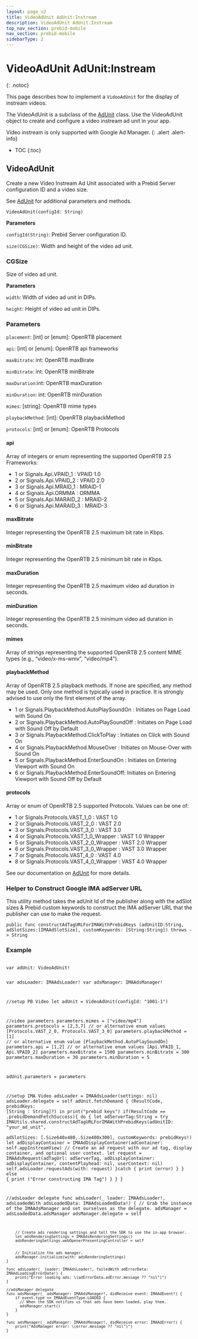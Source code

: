 ```yaml
---
layout: page_v2
title: VideoAdUnit AdUnit:Instream
description: VideoAdUnit AdUnit:Instream
top_nav_section: prebid-mobile
nav_section: prebid-mobile
sidebarType: 2
---
```


# VideoAdUnit AdUnit:Instream
{: .notoc}

This page describes how to implement a `VideoAdUnit` for the display of instream videos.

The VideoAdUnit is a subclass of the [AdUnit]({{site.baseurl}}/prebid-mobile/pbm-api/ios/pbm-adunit-ios.html) class. Use the VideoAdUnit object to create and configure a video instream ad unit in your app.

Video instream is only supported with Google Ad Manager.
{: .alert .alert-info}

- TOC
 {:toc}

## VideoAdUnit

 Create a new Video Instream Ad Unit associated with a Prebid Server configuration ID and a video size.  

 See [AdUnit]({{site.baseurl}}/prebid-mobile/pbm-api/ios/pbm-adunit-ios.html) for additional parameters and methods.

 `VideoAdUnit(configId: String)`

 **Parameters**

 `configId(String)`: Prebid Server configuration ID.

 `size(CGSize)`: Width and height of the video ad unit.

### CGSize

 Size of video ad unit.

 **Parameters**

 `width`: Width of video ad unit in DIPs.

 `height`: Height of video ad unit in DIPs.

### Parameters

  `placement`: [int] or [enum]: OpenRTB placement

  `api`: [int] or [enum]: OpenRTB api frameworks

  `maxBitrate`: int: OpenRTB maxBirate

  `minBitrate`: int: OpenRTB minBitrate

  `maxDuration`:int: OpenRTB maxDuration

  `minDuration`: int: OpenRTB minDuration

  `mimes`: [string]: OpenRTB mime types

  `playbackMethod`: [int]: OpenRTB playbackMethod

  `protocols`: [int] or [enum]: OpenRTB Protocols

#### api
  Array of integers or enum representing the supported OpenRTB 2.5 Frameworks:  
  - 1 or Signals.Api.VPAID_1 : VPAID 1.0  
  - 2 or Signals.Api.VPAID_2 : VPAID 2.0  
  - 3 or Signals.Api.MRAID_1 : MRAID-1  
  - 4 or Signals.Api.ORMMA : ORMMA  
  - 5 or Signals.Api.MARAID_2 : MRAID-2  
  - 6 or Signals.Api.MARAID_3 : MRAID-3

#### maxBitrate
  Integer representing the OpenRTB 2.5 maximum bit rate in Kbps.

#### minBitrate
  Integer representing the OpenRTB 2.5 minimum bit rate in Kbps.

#### maxDuration
  Integer representing the OpenRTB 2.5 maximum video ad duration in seconds.

#### minDuration
  Integer representing the OpenRTB 2.5 minimum video ad duration in seconds.

#### mimes
  Array of strings representing the supported OpenRTB 2.5 content MIME types (e.g., “video/x-ms-wmv”, “video/mp4”).

#### playbackMethod
  Array of OpenRTB 2.5 playback methods. If none are specified, any method may be used. Only one method is typically used in practice. It is strongly advised to use only the first element of the array.
  - 1 or Signals.PlaybackMethod.AutoPlaySoundOn : Initiates on Page Load with Sound On
  - 2 or Signals.PlaybackMethod.AutoPlaySoundOff : Initiates on Page Load with Sound Off by Default
  - 3 or Signals.PlaybackMethod.ClickToPlay : Initiates on Click with Sound On
  - 4 or Signals.PlaybackMethod.MouseOver : Initiates on Mouse-Over with Sound On
  - 5 or Signals.PlaybackMethod.EnterSoundOn : Initiates on Entering Viewport with Sound On
  - 6 or Signals.PlaybackMethod.EnterSoundOff: Initiates on Entering Viewport with Sound Off by Default

#### protocols
  Array or enum of OpenRTB 2.5 supported Protocols. Values can be one of:
  - 1 or Signals.Protocols.VAST_1_0 : VAST 1.0
  - 2 or Signals.Protocols.VAST_2_0 : VAST 2.0
  - 3 or Signals.Protocols.VAST_3_0 : VAST 3.0
  - 4 or Signals.Protocols.VAST_1_0_Wrapper : VAST 1.0 Wrapper
  - 5 or Signals.Protocols.VAST_2_0_Wrapper : VAST 2.0 Wrapper
  - 6 or Signals.Protocols.VAST_3_0_Wrapper : VAST 3.0 Wrapper
  - 7 or Signals.Protocols.VAST_4_0 : VAST 4.0
  - 8 or Signals.Protocols.VAST_4_0_Wrapper : VAST 4.0 Wrapper

See our documentation on [AdUnit](/prebid-mobile/pbm-api/ios/pbm-adunit-ios.html) for more details.

### Helper to Construct Google IMA adServer URL

This utility method takes the adUnit Id of the publisher along with the adSlot sizes & Prebid custom keywords to construct the IMA adServer URL that the publisher can use to make the request.

```public func constructAdTagURLForIMAWithPrebidKeys (adUnitID:String, adSlotSizes:[IMAAdSlotSize], customKeywords: [String:String]) throws -> String```

### Example

<div>
<pre>
<code>
var adUnit: VideoAdUnit!

var adsLoader: IMAAdsLoader!
var adsManager: IMAAdsManager!


//setup PB Video
let adUnit = VideoAdUnit(configId: "1001-1")

//video parameters
parameters.mimes = ["video/mp4"]
parameters.protocols = [2,3,7]    // or alternative enum values [Protocols.VAST_2_0, Protocols.VAST_3_0]
parameters.playbackMethod = [1]   // or alternative enum value [PlaybackMethod.AutoPlaySoundOn]
parameters.api = [1,2]            // or alternative enum values [Api.VPAID_1, Api.VPAID_2]
parameters.maxBitrate = 1500
parameters.minBitrate = 300
parameters.maxDuration = 30
parameters.minDuration = 5

adUnit.parameters = parameters

//setup IMA Video
adsLoader = IMAAdsLoader(settings: nil)
adsLoader.delegate = self
adUnit.fetchDemand { (ResultCode, prebidKeys: [String : String]?) in
    print("prebid keys")
    if(ResultCode == .prebidDemandFetchSuccess){
        do {
                     let adServerTag:String = try IMAUtils.shared.constructAdTagURLForIMAWithPrebidKeys(adUnitID: "your_ad_unit",  
                    adSlotSizes: [.Size640x480,.Size400x300], customKeywords: prebidKeys!)
                    let adDisplayContainer = IMAAdDisplayContainer(adContainer: self.appInstreamView)
                    // Create an ad request with our ad tag, display container, and optional user context.
                    let request = IMAAdsRequest(adTagUrl: adServerTag, adDisplayContainer: adDisplayContainer, contentPlayhead: nil, userContext: nil)
                    self.adsLoader.requestAds(with: request)
                }catch {
                    print (error)
                }
    } else {
                print ("Error constructing IMA Tag")
            }
    }
}


//adsLoader delegate
    func adsLoader(_ loader: IMAAdsLoader!, adsLoadedWith adsLoadedData: IMAAdsLoadedData!) {
        // Grab the instance of the IMAAdsManager and set ourselves as the delegate.
        adsManager = adsLoadedData.adsManager
        adsManager.delegate = self


        // Create ads rendering settings and tell the SDK to use the in-app browser.
        let adsRenderingSettings = IMAAdsRenderingSettings()
        adsRenderingSettings.webOpenerPresentingController = self


        // Initialize the ads manager.
        adsManager.initialize(with: adsRenderingSettings)
    }

    func adsLoader(_ loader: IMAAdsLoader!, failedWith adErrorData: IMAAdLoadingErrorData!) {
        print("Error loading ads: \(adErrorData.adError.message ?? "nil")")
    }

    //adsManager delegate
    func adsManager(_ adsManager: IMAAdsManager!, didReceive event: IMAAdEvent!) {
        if event.type == IMAAdEventType.LOADED {
          // When the SDK notifies us that ads have been loaded, play them.
          adsManager.start()
        }
    }

    func adsManager(_ adsManager: IMAAdsManager!, didReceive error: IMAAdError!) {
        print("AdsManager error: \(error.message ?? "nil")")
    }

</code>
</pre>
</div>

